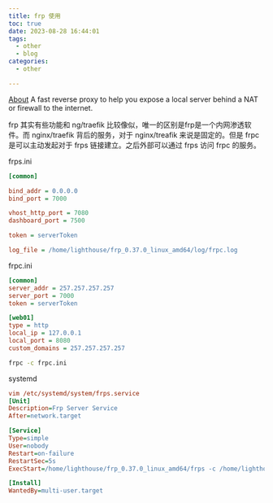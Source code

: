 ```yaml
---
title: frp 使用
toc: true
date: 2023-08-28 16:44:01
tags:
  - other
  - blog
categories:
  - other

---
```


[About](https://github.com/fatedier/frp)
A fast reverse proxy to help you expose a local server behind a NAT or firewall to the internet.


<!--more-->

frp 其实有些功能和 ng/traefik 比较像似，唯一的区别是frp是一个内网渗透软件。而 nginx/traefik 背后的服务，对于 nginx/treafik 来说是固定的。但是 frpc 是可以主动发起对于 frps 链接建立。之后外部可以通过 frps 访问 frpc 的服务。

frps.ini

```ini
[common]

bind_addr = 0.0.0.0
bind_port = 7000

vhost_http_port = 7080
dashboard_port = 7500

token = serverToken

log_file = /home/lighthouse/frp_0.37.0_linux_amd64/log/frpc.log
```


frpc.ini
```ini
[common]
server_addr = 257.257.257.257
server_port = 7000
token = serverToken

[web01]
type = http
local_ip = 127.0.0.1
local_port = 8080
custom_domains = 257.257.257.257
```
```bash
frpc -c frpc.ini
```



systemd
```ini
vim /etc/systemd/system/frps.service
[Unit]
Description=Frp Server Service
After=network.target

[Service]
Type=simple
User=nobody
Restart=on-failure
RestartSec=5s
ExecStart=/home/lighthouse/frp_0.37.0_linux_amd64/frps -c /home/lighthouse/frp_0.37.0_linux_amd64/frps.ini

[Install]
WantedBy=multi-user.target
```
